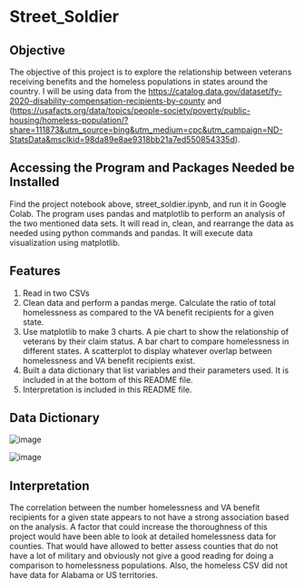 # Street_Soldier

## Objective

The objective of this project is to explore the relationship between veterans receiving benefits and the homeless populations in states around the country. I will be using data from the https://catalog.data.gov/dataset/fy-2020-disability-compensation-recipients-by-county and (https://usafacts.org/data/topics/people-society/poverty/public-housing/homeless-population/?share=111873&utm_source=bing&utm_medium=cpc&utm_campaign=ND-StatsData&msclkid=98da89e8ae9318bb21a7ed550854335d).												


## Accessing the Program and Packages Needed be Installed
Find the project notebook above, street_soldier.ipynb, and run it in Google Colab. The program uses pandas and matplotlib to perform an analysis of the two mentioned data sets. It will read in, clean, and rearrange the data as needed using python commands and pandas. It will execute data visualization using matplotlib.		

## Features
1.	Read in two CSVs
2.	Clean data and perform a pandas merge. Calculate the ratio of total homelessness as compared to the VA benefit recipients for a given state.
3.	Use matplotlib to make 3 charts. A pie chart to show the relationship of veterans by their claim status. A bar chart to compare homelessness in different states. A scatterplot to display whatever overlap between homelessness and VA benefit recipients exist.
4.	Built a data dictionary that list variables and their parameters used. It is included in at the bottom of this README file.
5.	Interpretation is included in this README file.

## Data Dictionary

![image](https://github.com/shacktemp/Street_Soldier/assets/122495946/8ce890eb-c42f-46bf-a7ce-12183f8e5e22)


![image](https://github.com/shacktemp/Street_Soldier/assets/122495946/f3ca77ad-a828-47fa-863f-120af9519e24)


## Interpretation

The correlation between the number homelessness and VA benefit recipients for a given state appears to not have a strong association based on the analysis. A factor that could increase the thoroughness of this project would have been able to look at detailed homelessness data for counties. That would have allowed to better assess counties that do not have a lot of military and obviously not give a good reading for doing a comparison to homelessness populations. Also, the homeless CSV did not have data for Alabama or US territories.
